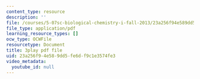 ```yaml
---
content_type: resource
description: ''
file: /courses/5-07sc-biological-chemistry-i-fall-2013/23a256f94e589dd5fe6df9c1e3574fe3_XmS9DYHQHi0.pdf
file_type: application/pdf
learning_resource_types: []
ocw_type: OCWFile
resourcetype: Document
title: 3play pdf file
uid: 23a256f9-4e58-9dd5-fe6d-f9c1e3574fe3
video_metadata:
  youtube_id: null
---
```

